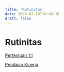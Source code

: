 ```yaml
---
title: 'Rutinitas'
date: 2025-02-18T18:40:10
draft: false
---
```


# Rutinitas

[Pertemuan 1:1](Rutinitas%208e811c36fcd64f3cac28c42bf64eb6c7/Pertemuan%201%201%20fe468857e8a04c61a453583d168d7608.md)

[Penilaian Kinerja](Rutinitas%208e811c36fcd64f3cac28c42bf64eb6c7/Penilaian%20Kinerja%203b0b7e8a52404b79a036bf2b7662796e.md)

